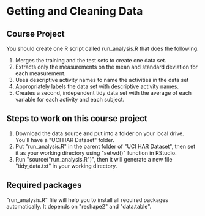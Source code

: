 # Getting and Cleaning Data

## Course Project

You should create one R script called run_analysis.R that does the following.

1. Merges the training and the test sets to create one data set.
2. Extracts only the measurements on the mean and standard deviation for each measurement.
3. Uses descriptive activity names to name the activities in the data set
4. Appropriately labels the data set with descriptive activity names.
5. Creates a second, independent tidy data set with the average of each variable for each activity and each subject.

## Steps to work on this course project

1. Download the data source and put into a folder on your local drive. You'll have a "UCI HAR Dataset" folder.
2. Put "run_analysis.R" in the parent folder of "UCI HAR Dataset", then set it as your working directory using "setwd()" function in RStudio.
3. Run "source("run_analysis.R")", then it will generate a new file "tidy_data.txt" in your working directory.

## Required packages

"run_analysis.R" file will help you to install all required packages automatically. It depends on "reshape2" and "data.table". 
